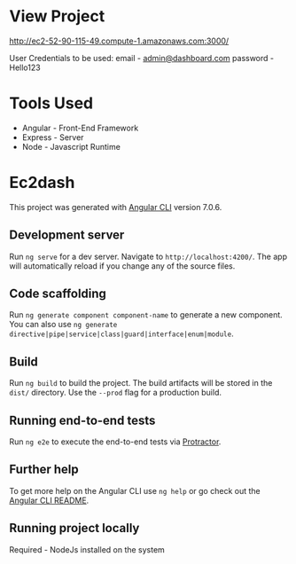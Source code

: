 # View Project

http://ec2-52-90-115-49.compute-1.amazonaws.com:3000/

User Credentials to be used:
email - admin@dashboard.com
password - Hello123

# Tools Used


* Angular - Front-End Framework
* Express - Server
* Node    - Javascript Runtime
             
# Ec2dash

This project was generated with [Angular CLI](https://github.com/angular/angular-cli) version 7.0.6.



## Development server

Run `ng serve` for a dev server. Navigate to `http://localhost:4200/`. The app will automatically reload if you change any of the source files.

## Code scaffolding

Run `ng generate component component-name` to generate a new component. You can also use `ng generate directive|pipe|service|class|guard|interface|enum|module`.

## Build

Run `ng build` to build the project. The build artifacts will be stored in the `dist/` directory. Use the `--prod` flag for a production build.


## Running end-to-end tests

Run `ng e2e` to execute the end-to-end tests via [Protractor](http://www.protractortest.org/).

## Further help

To get more help on the Angular CLI use `ng help` or go check out the [Angular CLI README](https://github.com/angular/angular-cli/blob/master/README.md).

## Running project locally

Required - NodeJs installed on the system


